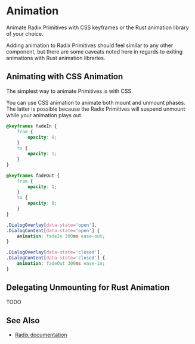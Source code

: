 # Animation

Animate Radix Primitives with CSS keyframes or the Rust animation library of your choice.

Adding animation to Radix Primitives should feel similar to any other component, but there are some caveats noted here in regards to exiting animations with Rust animation libraries.

## Animating with CSS Animation

The simplest way to animate Primitives is with CSS.

You can use CSS animation to animate both mount and unmount phases. The latter is possible because the Radix Primitives will suspend unmount while your animation plays out.

```css
@keyframes fadeIn {
    from {
        opacity: 0;
    }
    to {
        opacity: 1;
    }
}

@keyframes fadeOut {
    from {
        opacity: 1;
    }
    to {
        opacity: 0;
    }
}

.DialogOverlay[data-state='open'],
.DialogContent[data-state='open'] {
    animation: fadeIn 300ms ease-out;
}

.DialogOverlay[data-state='closed'],
.DialogContent[data-state='closed'] {
    animation: fadeOut 300ms ease-in;
}
```

## Delegating Unmounting for Rust Animation

TODO

## See Also

-   [Radix documentation](https://www.radix-ui.com/primitives/docs/guides/animation)
